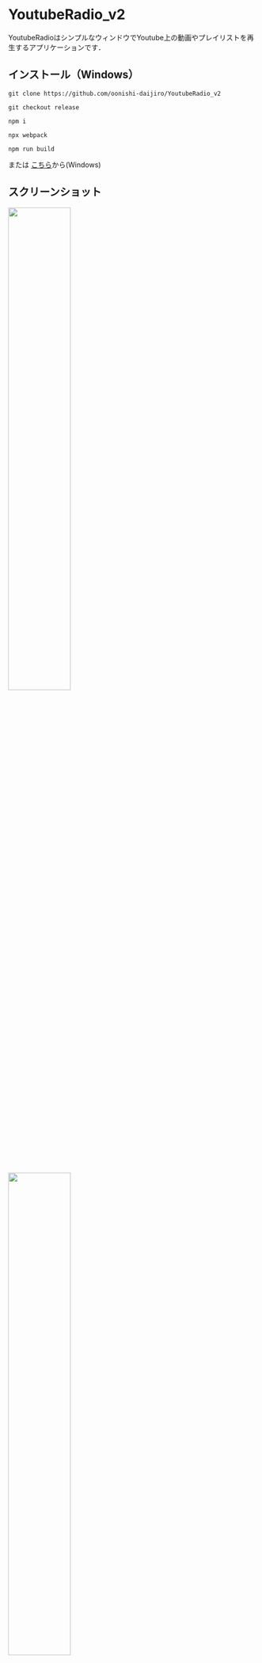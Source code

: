 # YoutubeRadio_v2
YoutubeRadioはシンプルなウィンドウでYoutube上の動画やプレイリストを再生するアプリケーションです．

## インストール（Windows）
```
git clone https://github.com/oonishi-daijiro/YoutubeRadio_v2
```
```
git checkout release
```
```
npm i
```
```
npx webpack
```
```
npm run build
```
または
<a href="https://github.com/oonishi-daijiro/YoutubeRadio_v2/releases/download/YoutubeRadio_v2_2.2/YoutubeRadio.Setup.2.2.exe">こちら</a>から(Windows)
## スクリーンショット
<img src="https://github.com/oonishi-daijiro/YoutubeRadio_v2/assets/72515127/c25c782a-0032-4998-99fe-a52eb4d673c7" width='50%'>

<img src="https://github.com/oonishi-daijiro/YoutubeRadio_v2/assets/72515127/b6a1044f-40e0-4477-9817-6675b40c5f75" width='50%'>


